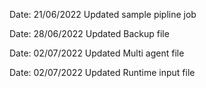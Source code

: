 Date: 21/06/2022 Updated sample pipline job

Date: 28/06/2022 Updated Backup file

Date: 02/07/2022 Updated Multi agent file

Date: 02/07/2022 Updated Runtime input file
